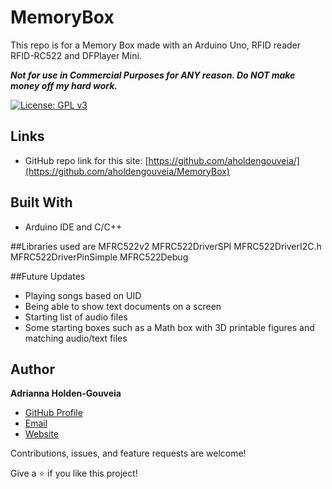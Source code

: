 # MemoryBox
This repo  is for a Memory Box made with an Arduino Uno, RFID reader RFID-RC522 and DFPlayer Mini.

***Not for use in Commercial Purposes for ANY reason. Do NOT make money off my hard work.***

[![License: GPL v3](https://img.shields.io/badge/License-GPLv3-blue.svg)](https://www.gnu.org/licenses/gpl-3.0)

## Links

- GitHub repo link for this site: [https://github.com/aholdengouveia/](https://github.com/aholdengouveia/MemoryBox)

## Built With
- Arduino IDE and C/C++

##Libraries used are
MFRC522v2
MFRC522DriverSPI
MFRC522DriverI2C.h
MFRC522DriverPinSimple
MFRC522Debug

##Future Updates
- Playing songs based on UID
- Being able to show text documents on a screen
- Starting list of audio files
- Some starting boxes such as a Math box with 3D printable figures and matching audio/text files


## Author

**Adrianna Holden-Gouveia**

- [GitHub Profile](https://github.com/aholdengouveia "Adrianna Holden-Gouveia")
- [Email](mailto:admin@aholdengouveia.name?subject=Questions "Hello, ")
- [Website](https://www.aholdengouveia.name/index.html "Welcome to my Website")


Contributions, issues, and feature requests are welcome!

Give a ⭐️ if you like this project!
